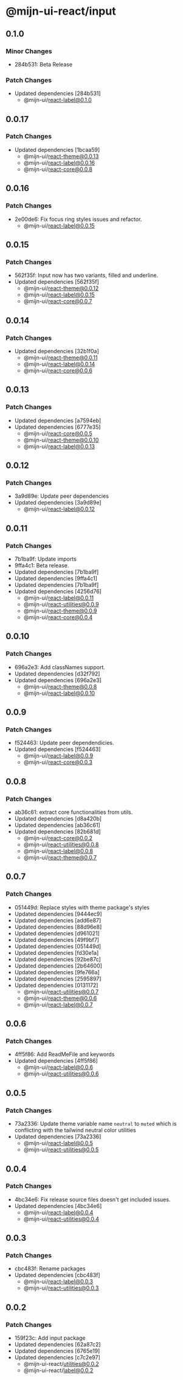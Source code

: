 # @mijn-ui-react/input

## 0.1.0

### Minor Changes

- 284b531: Beta Release

### Patch Changes

- Updated dependencies [284b531]
  - @mijn-ui/react-label@0.1.0

## 0.0.17

### Patch Changes

- Updated dependencies [1bcaa59]
  - @mijn-ui/react-theme@0.0.13
  - @mijn-ui/react-label@0.0.16
  - @mijn-ui/react-core@0.0.8

## 0.0.16

### Patch Changes

- 2e00de6: Fix focus ring styles issues and refactor.
  - @mijn-ui/react-label@0.0.15

## 0.0.15

### Patch Changes

- 562f35f: Input now has two variants, filled and underline.
- Updated dependencies [562f35f]
  - @mijn-ui/react-theme@0.0.12
  - @mijn-ui/react-label@0.0.15
  - @mijn-ui/react-core@0.0.7

## 0.0.14

### Patch Changes

- Updated dependencies [32b1f0a]
  - @mijn-ui/react-theme@0.0.11
  - @mijn-ui/react-label@0.0.14
  - @mijn-ui/react-core@0.0.6

## 0.0.13

### Patch Changes

- Updated dependencies [a7594eb]
- Updated dependencies [6777e35]
  - @mijn-ui/react-core@0.0.5
  - @mijn-ui/react-theme@0.0.10
  - @mijn-ui/react-label@0.0.13

## 0.0.12

### Patch Changes

- 3a9d89e: Update peer dependencies
- Updated dependencies [3a9d89e]
  - @mijn-ui/react-label@0.0.12

## 0.0.11

### Patch Changes

- 7b1ba9f: Update imports
- 9ffa4c1: Beta release.
- Updated dependencies [7b1ba9f]
- Updated dependencies [9ffa4c1]
- Updated dependencies [7b1ba9f]
- Updated dependencies [4256d76]
  - @mijn-ui/react-label@0.0.11
  - @mijn-ui/react-utilities@0.0.9
  - @mijn-ui/react-theme@0.0.9
  - @mijn-ui/react-core@0.0.4

## 0.0.10

### Patch Changes

- 696a2e3: Add classNames support.
- Updated dependencies [d32f792]
- Updated dependencies [696a2e3]
  - @mijn-ui/react-theme@0.0.8
  - @mijn-ui/react-label@0.0.10

## 0.0.9

### Patch Changes

- f524463: Update peer dependendicies.
- Updated dependencies [f524463]
  - @mijn-ui/react-label@0.0.9
  - @mijn-ui/react-core@0.0.3

## 0.0.8

### Patch Changes

- ab36c61: extract core functionalities from utils.
- Updated dependencies [d8a420b]
- Updated dependencies [ab36c61]
- Updated dependencies [82b681d]
  - @mijn-ui/react-core@0.0.2
  - @mijn-ui/react-utilities@0.0.8
  - @mijn-ui/react-label@0.0.8
  - @mijn-ui/react-theme@0.0.7

## 0.0.7

### Patch Changes

- 051449d: Replace styles with theme package's styles
- Updated dependencies [9444ec9]
- Updated dependencies [add6e87]
- Updated dependencies [88d96e8]
- Updated dependencies [d961021]
- Updated dependencies [49f9bf7]
- Updated dependencies [051449d]
- Updated dependencies [fd30e1a]
- Updated dependencies [92be87c]
- Updated dependencies [2b64600]
- Updated dependencies [9fe766a]
- Updated dependencies [2595897]
- Updated dependencies [0131172]
  - @mijn-ui/react-utilities@0.0.7
  - @mijn-ui/react-theme@0.0.6
  - @mijn-ui/react-label@0.0.7

## 0.0.6

### Patch Changes

- 4ff5f86: Add ReadMeFile and keywords
- Updated dependencies [4ff5f86]
  - @mijn-ui/react-label@0.0.6
  - @mijn-ui/react-utilities@0.0.6

## 0.0.5

### Patch Changes

- 73a2336: Update theme variable name `neutral` to `muted` which is conflicting with the tailwind neutral color utilities
- Updated dependencies [73a2336]
  - @mijn-ui/react-label@0.0.5
  - @mijn-ui/react-utilities@0.0.5

## 0.0.4

### Patch Changes

- 4bc34e6: Fix release source files doesn't get included issues.
- Updated dependencies [4bc34e6]
  - @mijn-ui/react-label@0.0.4
  - @mijn-ui/react-utilities@0.0.4

## 0.0.3

### Patch Changes

- cbc483f: Rename packages
- Updated dependencies [cbc483f]
  - @mijn-ui/react-label@0.0.3
  - @mijn-ui/react-utilities@0.0.3

## 0.0.2

### Patch Changes

- 159f23c: Add input package
- Updated dependencies [62a87c2]
- Updated dependencies [6765e19]
- Updated dependencies [c7c2e97]
  - @mijn-ui-react/utilities@0.0.2
  - @mijn-ui-react/label@0.0.2
